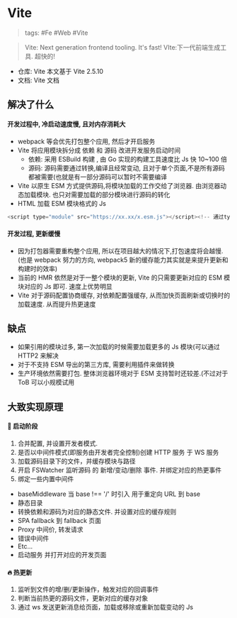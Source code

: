 # Vite

> tags: #Fe #Web #Vite

> Vite: Next generation frontend tooling. It's fast!
> VIte:下一代前端生成工具. 超快的!

- 仓库: Vite 本文基于 Vite 2.5.10
- 文档: Vite 文档

## 解决了什么

#### 开发过程中, 冷启动速度慢, 且对内存消耗大

- webpack 等会优先打包整个应用, 然后才开启服务
- Vite 将应用模块拆分成 依赖 和 源码 改进开发服务启动时间
  - 依赖: 采用 ESBuild 构建 , 由 Go 实现的构建工具速度比 Js 快 10~100 倍
  - 源码: 源码需要通过转换,编译且经常变动, 且对于单个页面,不是所有源码都被需要(也就是有一部分源码可以暂时不需要编译
- Vite 以原生 ESM 方式提供源码,将模块加载的工作交给了浏览器. 由浏览器动态加载模块. 也只对需要加载的部分模块进行源码的转化
- HTML 加载 ESM 模块格式的 Js

```js
<script type="module" src="https://xx.xx/x.esm.js"></script><!-- 通过type设置以ESM形式加载, src指向ESM模块 -->
```

#### 开发过程, 更新缓慢

- 因为打包器需要重构整个应用, 所以在项目越大的情况下,打包速度将会越慢. (也是 webpack 努力的方向, webpack5 新的缓存能力其实就是来提升更新和构建时的效率)
- 当前的 HMR 依然是对于一整个模块的更新, Vite 的只需要更新对应的 ESM 模块对应的 Js 即可. 速度上优势明显
- Vite 对于源码配置协商缓存, 对依赖配置强缓存, 从而加快页面刷新或切换时的加载速度. 从而提升热更速度

## 缺点

- 如果引用的模块过多, 第一次加载的时候需要加载更多的 Js 模块(可以通过 HTTP2 来解决
- 对于不支持 ESM 导出的第三方库, 需要利用插件来做转换
- 生产环境依然需要打包. 整体浏览器环境对于 ESM 支持暂时还较差.(不过对于 ToB 可以小规模试用

## 大致实现原理

#### 🚀 启动阶段

1. 合并配置, 并设置开发者模式.
2. 是否以中间件模式(即服务由开发者完全控制)创建 HTTP 服务 于 WS 服务
3. 加载源码目录下的文件，并缓存模块与路径
4. 开启 FSWatcher 监听源码 的 新增/变动/删除 事件. 并绑定对应的热更事件
5. 绑定一些内置中间件

- baseMiddleware 当 base !== '/' 时引入 用于重定向 URL 到 base
- 静态目录
- 转换依赖和源码为对应的静态文件. 并设置对应的缓存规则
- SPA fallback 到 fallback 页面
- Proxy 中间价, 转发请求
- 错误中间件
- Etc...
- 启动服务 并打开对应的开发页面

#### 🔥 热更新

1. 监听到文件的增/删/更新操作，触发对应的回调事件
2. 判断当前热更的源码文件，更新对应的缓存对象
3. 通过 ws 发送更新消息给页面，加载或移除或重新加载变动的 Js
